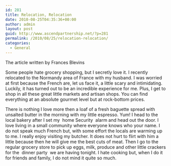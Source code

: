 ```yaml
---
id: 281
title: Relocation, Relocation
date: 2010-08-25T04:35:36+00:00
author: admin
layout: post
guid: http://www.ascendpartnership.net/?p=281
permalink: /2010/08/25/relocation-relocation/
categories:
  - General
---
```

The article written by Frances Blevins

Some people hate grocery shopping, but I secretly love it. I recently relocated to the Normandy area of France with my husband. I was worried at first because the French are, let us face it, a little scary and intimidating. Luckily, it has turned out to be an incredible experience for me. Plus, I get to shop in all these great little markets and artisan shops. You can find everything at an absolute gourmet level but at rock-bottom prices.

There is nothing I love more then a loaf of a fresh baguette spread with unsalted butter in the morning with my little espresso. Yum! I head to the local bakery after I set my &nbsp;home Security&nbsp; alarm and head out the door. I love living in a small community where everyone knows who your name. I do not speak much French but, with some effort the locals are warming up to me. I really enjoy visiting my butcher. It does not hurt to flirt with him a little because then he will give me the best cuts of meat. Then I go to the regular grocery store to pick up eggs, milk, produce and other little crackers for the &nbsp;dinner party&nbsp; we are having tonight. I hate cooking but, when I do it for friends and family, I do not mind it quite so much.